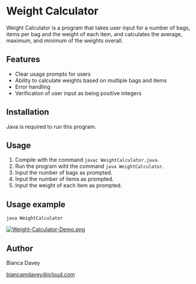 # Weight Calculator

Weight Calculator is a program that takes user input for a number of bags, items per bag and the weight of each item, and calculates the average, maximum, and minimum of the weights overall.

## Features

* Clear usage prompts for users
* Ability to calculate weights based on multiple bags and items
* Error handling 
* Verification of user input as being positive integers

## Installation

Java is required to run this program.

## Usage

1. Compile with the command `javac WeightCalculator.java`.
2. Run the program wiht the command `java WeightCalculator`.
3. Input the number of bags as prompted.
4. Input the number of items as prompted.
5. Input the weight of each item as prompted.

## Usage example

```
java WeightCalculator
```
[![Weight-Calculator-Demo.png](https://i.postimg.cc/kX8t1nYq/Weight-Calculator-Demo.png)](https://postimg.cc/bsyJdjjB)

## Author

Bianca Davey

biancamdavey@icloud.com